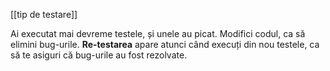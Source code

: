 [[tip de testare]]

Ai executat mai devreme testele, și unele au picat. Modifici codul, ca să elimini bug-urile. **Re-testarea** apare atunci când execuți din nou testele, ca să te asiguri că bug-urile au fost rezolvate.
